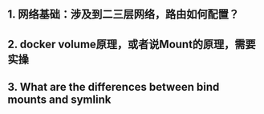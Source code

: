 ## 1. 网络基础：涉及到二三层网络，路由如何配置？

## 2. docker volume原理，或者说Mount的原理，需要实操

## 3. What are the differences between bind mounts and symlink
